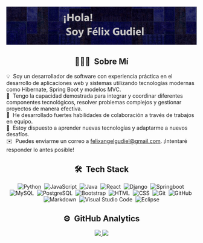 <p align="center">
  <img src="./Banner.png" alt="Desarrollador de Software Banner"/>
</p>


<h2 align="center">👨🏻‍💻 &nbsp;Sobre Mí</h2>

💡 &nbsp;Soy un desarrollador de software con experiencia práctica en el desarrollo de aplicaciones web y sistemas utilizando tecnologías modernas como Hibernate, Spring Boot y modelos MVC.\
🔧 &nbsp;Tengo la capacidad demostrada para integrar y coordinar diferentes componentes tecnológicos, resolver problemas complejos y gestionar proyectos de manera efectiva.\
🤝 &nbsp;He desarrollado fuertes habilidades de colaboración a través de trabajos en equipo.\
🌱 &nbsp;Estoy dispuesto a aprender nuevas tecnologías y adaptarme a nuevos desafíos.\
✉️ &nbsp;Puedes enviarme un correo a [felixangelgudiel@gmail.com](mailto:felixangelgudiel@gmail.com). ¡Intentaré responder lo antes posible!

<h2 align="center">🛠 &nbsp;Tech Stack</h2>

<p align="center">
  <img src="https://img.shields.io/badge/-Python-05122A?style=flat&logo=python" alt="Python"/>&nbsp;
  <img src="https://img.shields.io/badge/-JavaScript-05122A?style=flat&logo=javascript" alt="JavaScript"/>&nbsp;
  <img src="https://img.shields.io/badge/-Java-05122A?style=flat&logo=Java&logoColor=FFA518" alt="Java"/>&nbsp;
  <img src="https://img.shields.io/badge/-React-05122A?style=flat&logo=react" alt="React"/>&nbsp;
  <img src="https://img.shields.io/badge/-Django-05122A?style=flat&logo=django&logoColor=092E20" alt="Django"/>&nbsp;
  <img src="https://img.shields.io/badge/-Springboot-05122A?style=flat&logo=springboot" alt="Springboot"/>&nbsp;
  <img src="https://img.shields.io/badge/-MySql-05122A?style=flat&logo=mysql" alt="MySQL"/>&nbsp;
  <img src="https://img.shields.io/badge/-PostgreSQL-05122A?style=flat&logo=Postgresql" alt="PostgreSQL"/>&nbsp;
  <img src="https://img.shields.io/badge/-Bootstrap-05122A?style=flat&logo=bootstrap&logoColor=563D7C" alt="Bootstrap"/>&nbsp;
  <img src="https://img.shields.io/badge/-HTML-05122A?style=flat&logo=HTML5" alt="HTML"/>&nbsp;
  <img src="https://img.shields.io/badge/-CSS-05122A?style=flat&logo=CSS3&logoColor=1572B6" alt="CSS"/>&nbsp;
  <img src="https://img.shields.io/badge/-Git-05122A?style=flat&logo=git" alt="Git"/>&nbsp;
  <img src="https://img.shields.io/badge/-GitHub-05122A?style=flat&logo=github" alt="GitHub"/>&nbsp;
  <img src="https://img.shields.io/badge/-Markdown-05122A?style=flat&logo=markdown" alt="Markdown"/>&nbsp;
  <img src="https://img.shields.io/badge/-Visual%20Studio%20Code-05122A?style=flat&logo=visual-studio-code&logoColor=007ACC" alt="Visual Studio Code"/>&nbsp;
  <img src="https://img.shields.io/badge/-Eclipse-05122A?style=flat&logo=eclipse-ide&logoColor=2C2255" alt="Eclipse"/>
</p>

<h2 align="center">⚙️ &nbsp;GitHub Analytics</h2>

<p align="center">
<a href="https://github.com/FelixoGudiel">
  <img height="180em" src="https://github-readme-stats-eight-theta.vercel.app/api?username=FelixoGudiel&show_icons=true&theme=algolia&include_all_commits=true&count_private=true"/>
  <img height="180em" src="https://github-readme-stats-eight-theta.vercel.app/api/top-langs/?username=FelixoGudiel&layout=compact&langs_count=8&theme=algolia"/>
</a>
</p>
